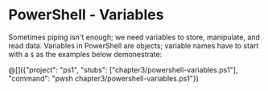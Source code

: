# PowerShell - Variables

Sometimes piping isn't enough; we need variables to store, manipulate, and read
data. Variables in PowerShell are objects; variable names have to start with
a `$` as the examples below demonestrate:

@[]({"project": "ps1", "stubs": ["chapter3/powershell-variables.ps1"], "command": "pwsh chapter3/powershell-variables.ps1"})
